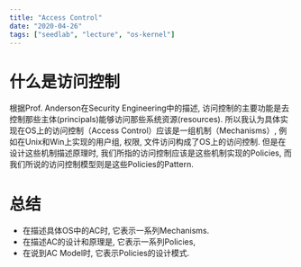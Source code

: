 ```yaml
---
title: "Access Control"
date: "2020-04-26"
tags: ["seedlab", "lecture", "os-kernel"]
---
```


# 什么是访问控制

根据Prof. Anderson在Security Engineering中的描述, 访问控制的主要功能是去控制那些主体(principals)能够访问那些系统资源(resources). 所以我认为具体实现在OS上的访问控制（Access Control）应该是一组机制（Mechanisms）, 例如在Unix和Win上实现的用户组, 权限, 文件访问构成了OS上的访问控制. 但是在设计这些机制描述原理时, 我们所指的访问控制应该是这些机制实现的Policies, 而我们所说的访问控制模型则是这些Policies的Pattern.

# 总结

* 在描述具体OS中的AC时, 它表示一系列Mechanisms. 
* 在描述AC的设计和原理是, 它表示一系列Policies, 
* 在说到AC Model时, 它表示Policies的设计模式. 
